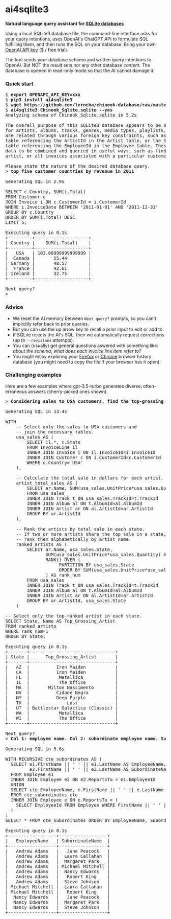 # ai4sqlite3
**Natural language query assistant for [SQLite databases](https://www.sqlite.org/index.html)**

Using a local SQLite3 database file, the command-line interface asks for your query intentions, uses OpenAI's ChatGPT API to formulate SQL fulfilling them, and then runs the SQL on your database. Bring your own [OpenAI API key](https://www.howtogeek.com/885918/how-to-get-an-openai-api-key/) ($ / free trial).

The tool sends your database *schema* and written query intentions to OpenAI. But NOT the result sets nor any other database *content*. The database is opened in read-only mode so that the AI cannot damage it.

### Quick start

<pre>
$ <b>export OPENAPI_API_KEY=xxx</b>
$ <b>pip3 install ai4sqlite3</b>
$ <b>wget https://github.com/lerocha/chinook-database/raw/master/ChinookDatabase/DataSources/Chinook_Sqlite.sqlite</b>
$ <b>ai4sqlite3 Chinook_Sqlite.sqlite --yes</b>
Analyzing schema of Chinook_Sqlite.sqlite in 5.2s 

The overall purpose of this SQLite3 database appears to be a music store, with tables
for artists, albums, tracks, genres, media types, playlists, and customers. The tables
are related through various foreign key constraints, such as the ArtistId in the Album
table referencing the ArtistId in the Artist table, or the SupportRepId in the Customer
table referencing the EmployeeId in the Employee table. These relationships allow for
data to be combined and queried in useful ways, such as finding all tracks by a specific
artist, or all invoices associated with a particular customer.

Please state the nature of the desired database query.
> <b>top five customer countries by revenue in 2011</b>

Generating SQL in 2.9s 

SELECT c.Country, SUM(i.Total)
FROM Customer c
JOIN Invoice i ON c.CustomerId = i.CustomerId
WHERE i.InvoiceDate BETWEEN '2011-01-01' AND '2011-12-31'
GROUP BY c.Country
ORDER BY SUM(i.Total) DESC
LIMIT 5;

Executing query in 0.1s 
+---------+--------------------+
| Country |    SUM(i.Total)    |
+---------+--------------------+
|   USA   | 103.00999999999999 |
|  Canada |       55.44        |
| Germany |       48.57        |
|  France |       42.61        |
| Ireland |       32.75        |
+---------+--------------------+

Next query?
> 
</pre>

### Advice

* We reset the AI memory between `Next query?` prompts, so you can't implicitly refer back to prior queries.
* But you can use the up arrow key to recall a prior input to edit or add to.
* If SQLite rejects the AI's SQL, then we automatically request corrections (up to `--revisions` attempts).
* You can (usually) get general questions aswered with something like: *about the schema, what does each invoice line item refer to?*
* You might enjoy exploring your [Firefox](https://www.foxtonforensics.com/browser-history-examiner/firefox-history-location) or [Chrome](https://www.foxtonforensics.com/browser-history-examiner/chrome-history-location) browser history database (you might need to copy the file if your browser has it open).

### Challenging examples

Here are a few examples where gpt-3.5-turbo generates diverse, often-erroneous answers (cherry-picked ones shown).

<pre>
> <b>Considering sales to USA customers, find the top-grossing artist in each state.</b>

Generating SQL in 13.4s 

WITH 
    -- Select only the sales to USA customers and
    -- join the necessary tables.
    usa_sales AS (
        SELECT il.*, c.State
        FROM InvoiceLine il
        INNER JOIN Invoice i ON il.InvoiceId=i.InvoiceId
        INNER JOIN Customer c ON i.CustomerId=c.CustomerId
        WHERE c.Country='USA'
    ),
 
    -- Calculate the total sale in dollars for each artist.
    artist_total_sales AS (
        SELECT ar.Name, SUM(usa_sales.UnitPrice*usa_sales.Quantity) AS total_sales
        FROM usa_sales
        INNER JOIN Track t ON usa_sales.TrackId=t.TrackId
        INNER JOIN Album al ON t.AlbumId=al.AlbumId
        INNER JOIN Artist ar ON al.ArtistId=ar.ArtistId
        GROUP BY ar.ArtistId
    ),
 
    -- Rank the artists by total sale in each state.
    -- If two or more artists share the top sale in a state,
    -- rank them alphabetically by artist name.
    ranked_artists AS (
        SELECT ar.Name, usa_sales.State,
               SUM(usa_sales.UnitPrice*usa_sales.Quantity) AS state_sales,
               RANK() OVER (
                    PARTITION BY usa_sales.State 
                    ORDER BY SUM(usa_sales.UnitPrice*usa_sales.Quantity) DESC, ar.Name
               ) AS rank_num
        FROM usa_sales
        INNER JOIN Track t ON usa_sales.TrackId=t.TrackId
        INNER JOIN Album al ON t.AlbumId=al.AlbumId
        INNER JOIN Artist ar ON al.ArtistId=ar.ArtistId
        GROUP BY ar.ArtistId, usa_sales.State
    )
 
-- Select only the top-ranked artist in each state.
SELECT State, Name AS Top_Grossing_Artist
FROM ranked_artists
WHERE rank_num=1
ORDER BY State;

Executing query in 0.1s 
+-------+--------------------------------+
| State |      Top_Grossing_Artist       |
+-------+--------------------------------+
|   AZ  |          Iron Maiden           |
|   CA  |          Iron Maiden           |
|   FL  |           Metallica            |
|   IL  |           The Office           |
|   MA  |       Milton Nascimento        |
|   NV  |          Cidade Negra          |
|   NY  |          Deep Purple           |
|   TX  |              Lost              |
|   UT  | Battlestar Galactica (Classic) |
|   WA  |           Metallica            |
|   WI  |           The Office           |
+-------+--------------------------------+

Next query?
> <b>Col 1: employee name. Col 2: subordinate employee name. Subordinates include transitive as well as direct reports.</b>

Generating SQL in 5.6s 

WITH RECURSIVE cte_subordinates AS (
  SELECT e1.FirstName || ' ' || e1.LastName AS EmployeeName, 
         e2.FirstName || ' ' || e2.LastName AS SubordinateName
  FROM Employee e1
  INNER JOIN Employee e2 ON e2.ReportsTo = e1.EmployeeId
  UNION
  SELECT cte.EmployeeName, e.FirstName || ' ' || e.LastName AS SubordinateName
  FROM cte_subordinates cte
  INNER JOIN Employee e ON e.ReportsTo = (
    SELECT EmployeeId FROM Employee WHERE FirstName || ' ' || LastName = cte.SubordinateName
  )
)
SELECT * FROM cte_subordinates ORDER BY EmployeeName, SubordinateName LIMIT 25;

Executing query in 0.1s 
+------------------+------------------+
|   EmployeeName   | SubordinateName  |
+------------------+------------------+
|   Andrew Adams   |   Jane Peacock   |
|   Andrew Adams   |  Laura Callahan  |
|   Andrew Adams   |  Margaret Park   |
|   Andrew Adams   | Michael Mitchell |
|   Andrew Adams   |  Nancy Edwards   |
|   Andrew Adams   |   Robert King    |
|   Andrew Adams   |  Steve Johnson   |
| Michael Mitchell |  Laura Callahan  |
| Michael Mitchell |   Robert King    |
|  Nancy Edwards   |   Jane Peacock   |
|  Nancy Edwards   |  Margaret Park   |
|  Nancy Edwards   |  Steve Johnson   |
+------------------+------------------+
</pre>
